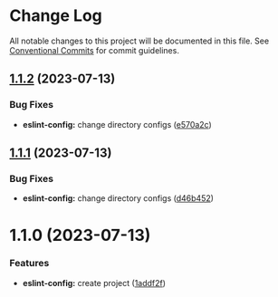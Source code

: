# Change Log

All notable changes to this project will be documented in this file.
See [Conventional Commits](https://conventionalcommits.org) for commit guidelines.

## [1.1.2](https://github.com/rcasachi/venus/compare/@venusui/eslint-config@1.1.1...@venusui/eslint-config@1.1.2) (2023-07-13)

### Bug Fixes

- **eslint-config:** change directory configs ([e570a2c](https://github.com/rcasachi/venus/commit/e570a2c730de9f53c55d129cf970a3542ca8a03c))

## [1.1.1](https://github.com/rcasachi/venus/compare/@venusui/eslint-config@1.1.0...@venusui/eslint-config@1.1.1) (2023-07-13)

### Bug Fixes

- **eslint-config:** change directory configs ([d46b452](https://github.com/rcasachi/venus/commit/d46b4529fba237e95e0516aaf6c6d41a0ad8b3c2))

# 1.1.0 (2023-07-13)

### Features

- **eslint-config:** create project ([1addf2f](https://github.com/rcasachi/venus/commit/1addf2f3d250a49551710b7b267958e17d4557cf))
